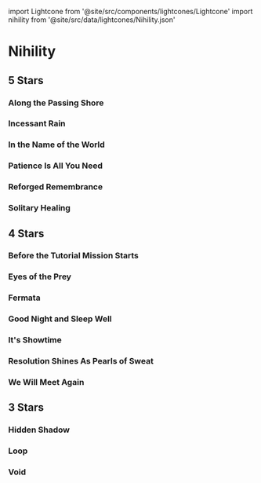 import Lightcone from '@site/src/components/lightcones/Lightcone'
import nihility from '@site/src/data/lightcones/Nihility.json'

# Nihility

## 5 Stars

### Along the Passing Shore

<Lightcone lightcone="Along the Passing Shore" lightcones={nihility} />

### Incessant Rain

<Lightcone lightcone="Incessant Rain" lightcones={nihility} />

### In the Name of the World

<Lightcone lightcone="In the Name of the World" lightcones={nihility} />

### Patience Is All You Need

<Lightcone lightcone="Patience Is All You Need" lightcones={nihility} />

### Reforged Remembrance

<Lightcone lightcone="Reforged Remembrance" lightcones={nihility} />

### Solitary Healing

<Lightcone lightcone="Solitary Healing" lightcones={nihility} />

## 4 Stars

### Before the Tutorial Mission Starts

<Lightcone lightcone="Before the Tutorial Mission Starts" lightcones={nihility} />

### Eyes of the Prey

<Lightcone lightcone="Eyes of the Prey" lightcones={nihility} />

### Fermata

<Lightcone lightcone="Fermata" lightcones={nihility} />

### Good Night and Sleep Well

<Lightcone lightcone="Good Night and Sleep Well" lightcones={nihility} />

### It's Showtime

<Lightcone lightcone="It's Showtime" lightcones={nihility} />

### Resolution Shines As Pearls of Sweat

<Lightcone lightcone="Resolution Shines As Pearls of Sweat" lightcones={nihility} />

### We Will Meet Again

<Lightcone lightcone="We Will Meet Again" lightcones={nihility} />

## 3 Stars

### Hidden Shadow

<Lightcone lightcone="Hidden Shadow" lightcones={nihility} />

### Loop

<Lightcone lightcone="Loop" lightcones={nihility} />

### Void

<Lightcone lightcone="Void" lightcones={nihility} />
